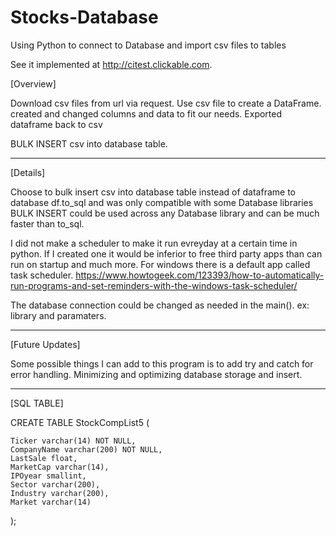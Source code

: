 # Stocks-Database
Using Python to connect to Database and import csv files to tables

See it implemented at http://citest.clickable.com. 

[Overview]

Download csv files from url via request. Use csv file to create a DataFrame.
created and changed columns and data to fit our needs. Exported dataframe back to csv

BULK INSERT csv into database table.

-------
[Details]

Choose to bulk insert csv into database table instead of dataframe to database
df.to_sql and was only compatible with some Database libraries
BULK INSERT could be used across any Database library and can be much faster than to_sql.

I did not make a scheduler to make it run evreyday at a certain time in python.
If I created one it would be inferior to free third party apps than can run on startup and much more.
For windows there is a default app called task scheduler.
https://www.howtogeek.com/123393/how-to-automatically-run-programs-and-set-reminders-with-the-windows-task-scheduler/

The database connection could be changed as needed in the main(). ex: library and paramaters.

------
[Future Updates]

Some possible things I can add to this program is to add try and catch for error handling.
Minimizing and optimizing database storage and insert.

------
[SQL TABLE]


CREATE TABLE StockCompList5 (

    Ticker varchar(14) NOT NULL,
    CompanyName varchar(200) NOT NULL,
	LastSale float,
	MarketCap varchar(14),
	IPOyear smallint,
	Sector varchar(200),
	Industry varchar(200),
	Market varchar(14)
);
